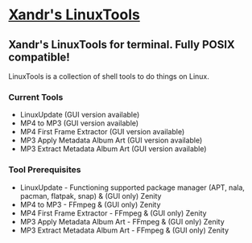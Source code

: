# [Xandr's LinuxTools](https://github.com/Xandr215/LinuxTools)
## Xandr's LinuxTools for terminal. Fully POSIX compatible!
LinuxTools is a collection of shell tools to do things on Linux.
### Current Tools
- LinuxUpdate (GUI version available)
- MP4 to MP3 (GUI version available)
- MP4 First Frame Extractor (GUI version available)
- MP3 Apply Metadata Album Art (GUI version available)
- MP3 Extract Metadata Album Art (GUI version available)

### Tool Prerequisites
- LinuxUpdate - Functioning supported package manager (APT, nala, pacman, flatpak, snap) & (GUI only) Zenity
- MP4 to MP3 - FFmpeg & (GUI only) Zenity
- MP4 First Frame Extractor - FFmpeg & (GUI only) Zenity
- MP3 Apply Metadata Album Art - FFmpeg & (GUI only) Zenity
- MP3 Extract Metadata Album Art - FFmpeg & (GUI only) Zenity
